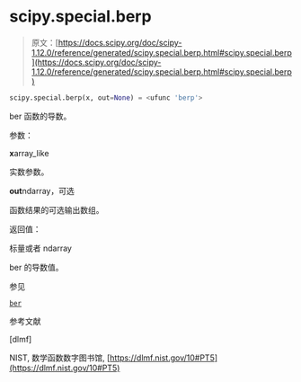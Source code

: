 # scipy.special.berp

> 原文：[https://docs.scipy.org/doc/scipy-1.12.0/reference/generated/scipy.special.berp.html#scipy.special.berp](https://docs.scipy.org/doc/scipy-1.12.0/reference/generated/scipy.special.berp.html#scipy.special.berp)

```py
scipy.special.berp(x, out=None) = <ufunc 'berp'>
```

ber 函数的导数。

参数：

**x**array_like

实数参数。

**out**ndarray，可选

函数结果的可选输出数组。

返回值：

标量或者 ndarray

ber 的导数值。

参见

[`ber`](scipy.special.ber.html#scipy.special.ber "scipy.special.ber")

参考文献

[dlmf]

NIST, 数学函数数字图书馆, [https://dlmf.nist.gov/10#PT5](https://dlmf.nist.gov/10#PT5)
